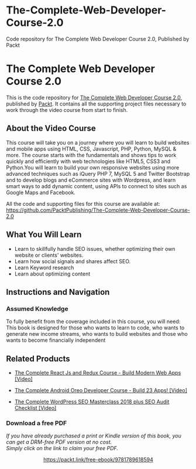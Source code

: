 # The-Complete-Web-Developer-Course-2.0
Code repository for The Complete Web Developer Course 2.0, Published by Packt
# The Complete Web Developer Course 2.0
This is the code repository for [The Complete Web Developer Course 2.0](https://www.packtpub.com/all/complete-wordpress-seo-masterclass-2018-plus-seo-audit-checklist-video?utm_source=github&utm_medium=repository&utm_campaign=9781789804331), published by [Packt](https://www.packtpub.com/?utm_source=github). It contains all the supporting project files necessary to work through the video course from start to finish.
## About the Video Course
This course will take you on a journey where you will learn to build websites and mobile apps using HTML, CSS, Javascript, PHP, Python, MySQL & more. The course starts with the fundamentals and shows tips to work quickly and efficiently with web technologies like HTML5, CSS3 and Python.You will learn to build your own responsive websites using more advanced techniques such as iQuery PHP 7, MySQL 5 and Twitter Bootstrap and to develop blogs and eCommerce sites with Wordpress, and learn smart ways to add dynamic content, using APls to connect to sites such as Google Maps and Facebook.

All the code and supporting files for this course are available at: https://github.com/PacktPublishing/The-Complete-Web-Developer-Course-2.0

<H2>What You Will Learn</H2>
<DIV class=book-info-will-learn-text>
<UL>
<LI>Learn to skillfully handle SEO issues, whether optimizing their own website or clients' websites. 
<LI>Learn how social signals and shares affect SEO. 
<LI>Learn Keyword research 
<LI>Learn about optimizing content </LI></UL></DIV>

## Instructions and Navigation
### Assumed Knowledge
To fully benefit from the coverage included in this course, you will need:<br/>
This book is designed for those who wants to learn to code, who wants to generate new income streams, who wants to build websites and those who wants to become financially independent

   

## Related Products
* [The Complete React Js and Redux Course - Build Modern Web Apps [Video]](https://www.packtpub.com/all/complete-wordpress-seo-masterclass-2018-plus-seo-audit-checklist-video?utm_source=github&utm_medium=repository&utm_campaign=9781789804331)

* [The Complete Android Oreo Developer Course - Build 23 Apps! [Video]](https://www.packtpub.com/all/complete-wordpress-seo-masterclass-2018-plus-seo-audit-checklist-video?utm_source=github&utm_medium=repository&utm_campaign=9781789804331)

* [The Complete WordPress SEO Masterclass 2018 plus SEO Audit Checklist [Video]](https://www.packtpub.com/all/complete-wordpress-seo-masterclass-2018-plus-seo-audit-checklist-video?utm_source=github&utm_medium=repository&utm_campaign=9781789804331)

### Download a free PDF

 <i>If you have already purchased a print or Kindle version of this book, you can get a DRM-free PDF version at no cost.<br>Simply click on the link to claim your free PDF.</i>
<p align="center"> <a href="https://packt.link/free-ebook/9781789618594">https://packt.link/free-ebook/9781789618594 </a> </p>
